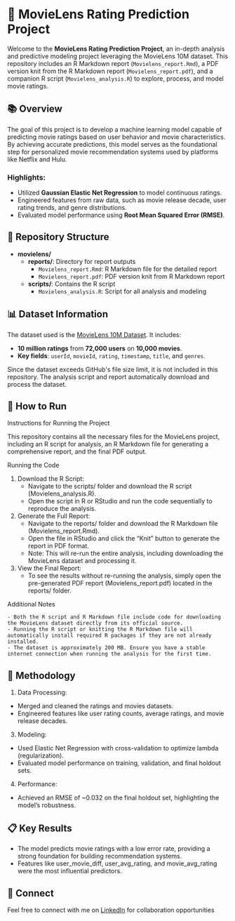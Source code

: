 # 🎥 MovieLens Rating Prediction Project

Welcome to the **MovieLens Rating Prediction Project**, an in-depth analysis and predictive modeling project leveraging the MovieLens 10M dataset. This repository includes an R Markdown report (`Movielens_report.Rmd`), a PDF version knit from the R Markdown report (`Movielens_report.pdf`), and  a companion R script (`Movielens_analysis.R`) to explore, process, and model movie ratings.

## 📚 Overview

The goal of this project is to develop a machine learning model capable of predicting movie ratings based on user behavior and movie characteristics. By achieving accurate predictions, this model serves as the foundational step for personalized movie recommendation systems used by platforms like Netflix and Hulu.

### Highlights:
- Utilized **Gaussian Elastic Net Regression** to model continuous ratings.
- Engineered features from raw data, such as movie release decade, user rating trends, and genre distributions.
- Evaluated model performance using **Root Mean Squared Error (RMSE)**.

## 📂 Repository Structure
- **movielens/**
  - **reports/**: Directory for report outputs
    - `Movielens_report.Rmd`: R Markdown file for the detailed report
    - `Movielens_report.pdf`: PDF version knit from R Markdown report
  - **scripts/**: Contains the R script
    - `Movielens_analysis.R`: Script for all analysis and modeling
## 📊 Dataset Information

The dataset used is the [MovieLens 10M Dataset](https://files.grouplens.org/datasets/movielens/ml-10m.zip). It includes:
- **10 million ratings** from **72,000 users** on **10,000 movies**.
- **Key fields**: `userId`, `movieId`, `rating`, `timestamp`, `title`, and `genres`.

Since the dataset exceeds GitHub's file size limit, it is not included in this repository. The analysis script and report automatically download and process the dataset.

## 🚀 How to Run

Instructions for Running the Project

This repository contains all the necessary files for the MovieLens project, including an R script for analysis, an R Markdown file for generating a comprehensive report, and the final PDF output.

Running the Code

1.	Download the R Script:
	- Navigate to the scripts/ folder and download the R script (Movielens_analysis.R).
	- Open the script in R or RStudio and run the code sequentially to reproduce the analysis.
2. Generate the Full Report:
	- Navigate to the reports/ folder and download the R Markdown file (Movielens_report.Rmd).
	- Open the file in RStudio and click the “Knit” button to generate the report in PDF format.
	- Note: This will re-run the entire analysis, including downloading the MovieLens dataset and processing it.
3. View the Final Report:
	- To see the results without re-running the analysis, simply open the pre-generated PDF report (Movielens_report.pdf) located in the reports/ folder.

Additional Notes

	- Both the R script and R Markdown file include code for downloading the MovieLens dataset directly from its official source.
	- Running the R script or knitting the R Markdown file will automatically install required R packages if they are not already installed.
	- The dataset is approximately 200 MB. Ensure you have a stable internet connection when running the analysis for the first time.


## 🧠 Methodology

1. Data Processing:
- Merged and cleaned the ratings and movies datasets.
- Engineered features like user rating counts, average ratings, and movie release decades.
3. Modeling:
- Used Elastic Net Regression with cross-validation to optimize lambda (regularization).
- Evaluated model performance on training, validation, and final holdout sets.
4. Performance:
- Achieved an RMSE of ~0.032 on the final holdout set, highlighting the model’s robustness.

## 📋 Key Results

- The model predicts movie ratings with a low error rate, providing a strong foundation for building recommendation systems.
- Features like user_movie_diff, user_avg_rating, and movie_avg_rating were the most influential predictors.

## 🤝 Connect

Feel free to connect with me on [LinkedIn](https://www.linkedin.com/in/kevin-w-mcgowan-m-s-iop/) for collaboration opportunities
